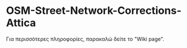# OSM-Street-Network-Corrections-Attica
Για περισσότερες πληροφορίες, παρακαλώ δείτε το "Wiki page".
